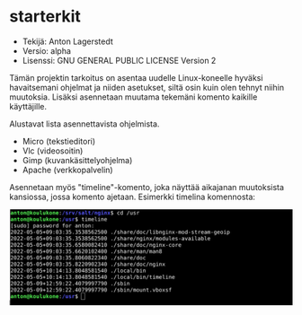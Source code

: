# starterkit

- Tekijä: Anton Lagerstedt
- Versio: alpha
- Lisenssi: GNU GENERAL PUBLIC LICENSE Version 2

Tämän projektin tarkoitus on asentaa uudelle Linux-koneelle hyväksi havaitsemani ohjelmat ja niiden asetukset, siltä osin kuin olen tehnyt niihin muutoksia. Lisäksi asennetaan muutama tekemäni komento kaikille käyttäjille.

Alustavat lista asennettavista ohjelmista.

- Micro (tekstieditori)
- Vlc (videosoitin)
- Gimp (kuvankäsittelyohjelma)
- Apache (verkkopalvelin)

Asennetaan myös "timeline"-komento, joka näyttää aikajanan muutoksista kansiossa, jossa komento ajetaan.
Esimerkki timelina komennosta:

![Kuvakaappaus](kuva0.png)
